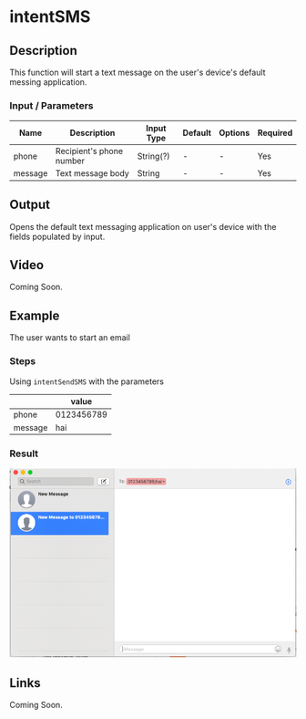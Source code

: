 # intentSMS

## Description

This function will start a text message on the user's device's default messing application. 

### Input / Parameters

| Name | Description | Input Type | Default | Options | Required |
| ------ | ------ | ------ | ------ | ------ | ------ |
| phone | Recipient's phone number | String(?) | - | - | Yes | 
| message | Text message body | String | - | - | Yes | 

## Output

Opens the default text messaging application on user's device with the fields populated by input.

## Video 

Coming Soon.

## Example

The user wants to start an email
<br>

### Steps

Using `intentSendSMS` with the parameters

|  | value |
| ---- | ---- | 
| phone | 0123456789 |
| message | hai | 

    
### Result

![](../../../../document/function/Intent/intentSMS/intentSMS-result-1.png?raw=true)

## Links

Coming Soon.